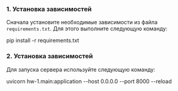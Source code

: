 ### 1. Установка зависимостей
Сначала установите необходимые зависимости из файла `requirements.txt`. Для этого выполните следующую команду:

pip install -r requirements.txt

### 2. Установка зависимостей
Для запуска сервера используйте следующую команду:

uvicorn hw-1.main:application --host 0.0.0.0 --port 8000 --reload
